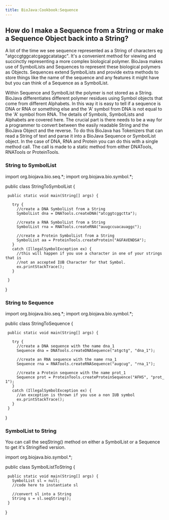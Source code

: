 ```yaml
---
title: BioJava:Cookbook:Sequence
---
```


How do I make a Sequence from a String or make a Sequence Object back into a String?
------------------------------------------------------------------------------------

A lot of the time we see sequence represented as a String of characters
eg "atgccgtggcatcgaggcatatagc". It's a convenient method for viewing and
succinctly representing a more complex biological polymer. BioJava makes
use of SymbolLists and Sequences to represent these biological polymers
as Objects. Sequences extend SymbolLists and provide extra methods to
store things like the name of the sequence and any features it might
have but you can think of a Sequence as a SymbolList.

Within Sequence and SymbolList the polymer is not stored as a String.
BioJava differentiates different polymer residues using Symbol objects
that come from different Alphabets. In this way it is easy to tell if a
sequence is DNA or RNA or something else and the 'A' symbol from DNA is
not equal to the 'A' symbol from RNA. The details of Symbols,
SymbolLists and Alphabets are covered here. The crucial part is there
needs to be a way for a programmer to convert between the easily
readable String and the BioJava Object and the reverse. To do this
BioJava has Tokenizers that can read a String of text and parse it into
a BioJava Sequence or SymbolList object. In the case of DNA, RNA and
Protein you can do this with a single method call. The call is made to a
static method from either DNATools, RNATools or ProteinTools.

### String to SymbolList

<java> import org.biojava.bio.seq.\*; import org.biojava.bio.symbol.\*;

public class StringToSymbolList {

` public static void main(String[] args) {`  
`  `  
`   try {`  
`     //create a DNA SymbolList from a String`  
`     SymbolList dna = DNATools.createDNA("atcggtcggctta");`

`     //create a RNA SymbolList from a String`  
`     SymbolList rna = RNATools.createRNA("auugccuacauaggc");`

`     //create a Protein SymbolList from a String`  
`     SymbolList aa = ProteinTools.createProtein("AGFAVENDSA");`  
`   }`  
`   catch (IllegalSymbolException ex) {`  
`     //this will happen if you use a character in one of your strings that is`  
`     //not an accepted IUB Character for that Symbol.`  
`     ex.printStackTrace();`  
`   }`  
`  `  
` }`

} </java>

### String to Sequence

<java> import org.biojava.bio.seq.\*; import org.biojava.bio.symbol.\*;

public class StringToSequence {

` public static void main(String[] args) {`

`   try {`  
`     //create a DNA sequence with the name dna_1`  
`     Sequence dna = DNATools.createDNASequence("atgctg", "dna_1");`

`     //create an RNA sequence with the name rna_1`  
`     Sequence rna = RNATools.createRNASequence("augcug", "rna_1");`

`     //create a Protein sequence with the name prot_1`  
`     Sequence prot = ProteinTools.createProteinSequence("AFHS", "prot_1");`  
`   }`  
`   catch (IllegalSymbolException ex) {`  
`     //an exception is thrown if you use a non IUB symbol`  
`     ex.printStackTrace();`  
`   }`  
` }`

} </java>

### SymbolList to String

You can call the seqString() method on either a SymbolList or a Sequence
to get it's Stringified version.

<java> import org.biojava.bio.symbol.\*;

public class SymbolListToString {

` public static void main(String[] args) {`  
`   SymbolList sl = null;`  
`   //code here to instantiate sl`  
`  `  
`   //convert sl into a String`  
`   String s = sl.seqString();`  
` }`

} </java>
